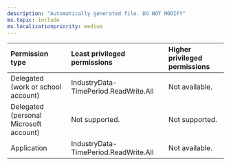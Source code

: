 ```yaml
---
description: "Automatically generated file. DO NOT MODIFY"
ms.topic: include
ms.localizationpriority: medium
---
```


|Permission type|Least privileged permissions|Higher privileged permissions|
|:---|:---|:---|
|Delegated (work or school account)|IndustryData-TimePeriod.ReadWrite.All|Not available.|
|Delegated (personal Microsoft account)|Not supported.|Not supported.|
|Application|IndustryData-TimePeriod.ReadWrite.All|Not available.|

